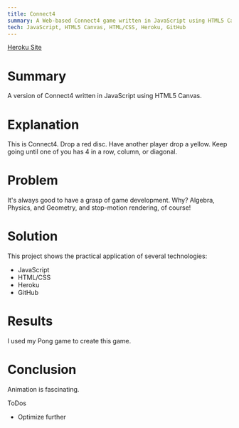 ```yaml
---
title: Connect4
summary: A Web-based Connect4 game written in JavaScript using HTML5 Canvas
tech: JavaScript, HTML5 Canvas, HTML/CSS, Heroku, GitHub
---
```

[1]: https://pong-dsa027.herokuapp.com/
[Heroku Site][1]

# Summary

  A version of Connect4 written in JavaScript using HTML5 Canvas.

# Explanation

  This is Connect4. Drop a red disc. Have another player drop a yellow. Keep going until one of you has 4 in a row, column, or diagonal.

# Problem

  It's always good to have a grasp of game development. Why? Algebra, Physics, and Geometry, and stop-motion rendering, of course!

# Solution

  This project shows the practical application of several technologies:
  - JavaScript
  - HTML/CSS
  - Heroku
  - GitHub

# Results

  I used my Pong game to create this game.

# Conclusion
  Animation is fascinating.

  ToDos
  - Optimize further
